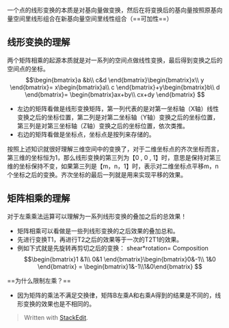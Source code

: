 一个点的线形变换的本质是对基向量做变换，然后在将变换后的基向量按照原基向量空间里线形组合在新基向量空间里线性组合（==可加性==）
## 线形变换的理解
两个矩阵相乘的起源本质就是对一系列的空间点做线性变换，最后得到变换之后的空间点的坐标。
$$\begin{bmatrix}a &b\\ c&d 
\end{bmatrix}\begin{bmatrix}x\\ y
\end{bmatrix}= x\begin{bmatrix}a\\ c
\end{bmatrix}+y\begin{bmatrix}b\\ d
\end{bmatrix}= \begin{bmatrix}ax+by\\ cx+dy
\end{bmatrix}
$$

- 左边的矩阵看做是线形变换矩阵，第一列代表的是对第一坐标轴（X轴）线性变换之后的坐标位置，第二列是对第二坐标轴（Y轴）变换之后的坐标位置，第三列是对第三坐标轴（Z轴）变换之后的坐标位置，依次类推。
- 右边的矩阵看做是坐标点，坐标点是按列来存储的。

按照上述知识就很好理解三维空间中的变换了，对于二维坐标点的齐次坐标而言，第三维的坐标恒为1，那么线形变换的第三列为【0 , 0 , 1】时，意思是保持对第三维的坐标保持不变，如果第三列是【m，n，1】时，表示对二维坐标点平移m，n个坐标之后的变换。齐次坐标的最后一列就是用来实现平移的效果。
## 矩阵相乘的理解
对于左乘乘法运算可以理解为一系列线形变换的叠加之后的总效果！
- 矩阵相乘可以看做是一些列线形变换的之后效果的叠加总和。
- 先进行变换T1，再进行T2之后的效果等于一次的T2T1的效果。
- 例如下式就是先旋转再剪切之后的变换： shear*rotation=  Composition
$$\begin{bmatrix}1 &1\\ 0&1 
\end{bmatrix}\begin{bmatrix}0&-1\\ 1&0
\end{bmatrix} = \begin{bmatrix}1&-1\\1&0\end{bmatrix}
$$

==为什么限制左乘？==
- 因为矩阵的乘法不满足交换律，矩阵B左乘A和右乘A得到的结果是不同的，线形变换的效果也是不相同的。


> Written with [StackEdit](https://stackedit.io/).
<!--stackedit_data:
eyJoaXN0b3J5IjpbNTE3OTEzNDQ4XX0=
-->